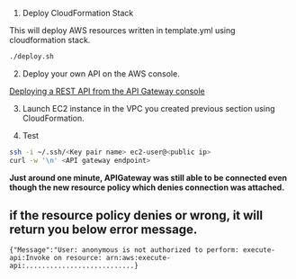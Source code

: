 1. Deploy CloudFormation Stack

This will deploy AWS resources written in template.yml using cloudformation stack.

```sh
./deploy.sh
```

2. Deploy your own API on the AWS console.

[Deploying a REST API from the API Gateway console](https://docs.aws.amazon.com/apigateway/latest/developerguide/how-to-deploy-api-with-console.html)

3. Launch EC2 instance in the VPC you created previous section using CloudFormation.

4. Test

```sh
ssh -i ~/.ssh/<Key pair name> ec2-user@<public ip>
curl -w '\n' <API gateway endpoint>
```

**Just around one minute, APIGateway was still able to be connected even though the new resource policy which denies connection was attached.**

## if the resource policy denies or wrong, it will return you below error message.

```
{"Message":"User: anonymous is not authorized to perform: execute-api:Invoke on resource: arn:aws:execute-api:...........................}
```
